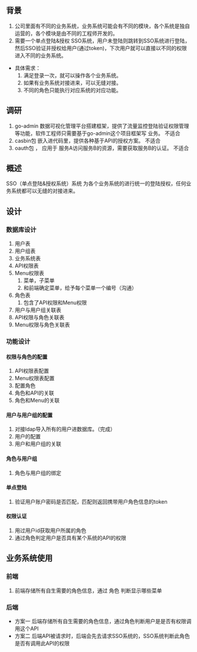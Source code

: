 ## 背景
1. 公司里面有不同的业务系统，业务系统可能会有不同的模块，各个系统是独自运营的，各个模块是由不同的工程师开发的。
2. 需要一个单点登陆&授权 SSO系统，用户未登陆则跳转到SSO系统进行登陆，然后SSO验证并授权给用户(通过token)，下次用户就可以直接以不同的权限进入不同的业务系统。
- 具体需求： 
    1. 满足登录一次，就可以操作各个业务系统。
    2. 如果有业务系统对接进来，可以无缝对接。
    3. 不同的角色只能执行对应系统的对应功能。
## 调研
1. go-admin 数据可视化管理平台搭建框架，提供了流量监控登陆验证权限管理等功能，软件工程师只需要基于go-admin这个项目框架写 业务。 不适合
2. casbin包 嵌入进代码里，提供各种基于API的授权方案。 不适合
3. oauth包 ， 应用于 服务A访问服务B的资源，需要获取服务B的认证。 不适合

## 概述
SSO（单点登陆&授权系统）系统 为各个业务系统的进行统一的登陆授权，任何业务系统都可以无缝的对接进来。

## 设计
### 数据库设计
1. 用户表
2. 用户组表
3. 业务系统表
4. API权限表
5. Menu权限表
    1. 菜单，子菜单
    2. 和前端确定菜单，给予每个菜单一个编号（沟通）
6. 角色表
    1. 包含了API权限和Menu权限
7. 用户与用户组关联表
8. API权限与角色关联表
9. Menu权限与角色关联表

### 功能设计
#### 权限与角色的配置
1. API权限表配置
2. Menu权限表配置
3. 配置角色
4. 角色和API的关联
5. 角色和Menu的关联

#### 用户与用户组的配置
1. 对接ldap导入所有的用户进数据库。（完成）
2. 用户的配置
3. 用户和用户组的关联

#### 角色与用户组
1. 角色与用户组的绑定

#### 单点登陆
1. 验证用户账户密码是否匹配，匹配则返回携带用户角色信息的token

#### 权限认证
1. 用过用户id获取用户所属的角色
2. 通过角色判定用户是否具有某个系统的API的权限

## 业务系统使用
### 前端
1. 前端存储所有自生需要的角色信息，通过 角色 判断显示哪些菜单
### 后端
- 方案一 后端存储所有自生需要的角色信息，通过角色判断用户是是否有权限调用这个API
- 方案二 后端API被请求时，后端会先去请求SSO系统的，SSO系统判断此角色是否有调用此API的权限
